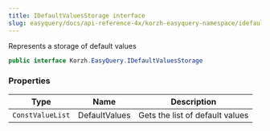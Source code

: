 ```yaml
---
title: IDefaultValuesStorage interface
slug: easyquery/docs/api-reference-4x/korzh-easyquery-namespace/idefaultvaluesstorage-interface
---
```



Represents a storage of default values
```csharp
public interface Korzh.EasyQuery.IDefaultValuesStorage

```

### Properties

| Type | Name | Description | 
| --- | --- | --- | 
| `ConstValueList` | DefaultValues | Gets the list of default values |